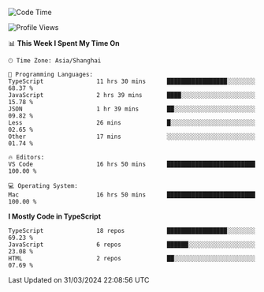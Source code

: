 <!--START_SECTION:waka-->
![Code Time](http://img.shields.io/badge/Code%20Time-5%2C911%20hrs%2013%20mins-blue)

![Profile Views](http://img.shields.io/badge/Profile%20Views-0-blue)

📊 **This Week I Spent My Time On** 

```text
🕑︎ Time Zone: Asia/Shanghai

💬 Programming Languages: 
TypeScript               11 hrs 30 mins      █████████████████░░░░░░░░   68.37 % 
JavaScript               2 hrs 39 mins       ████░░░░░░░░░░░░░░░░░░░░░   15.78 % 
JSON                     1 hr 39 mins        ██░░░░░░░░░░░░░░░░░░░░░░░   09.82 % 
Less                     26 mins             █░░░░░░░░░░░░░░░░░░░░░░░░   02.65 % 
Other                    17 mins             ░░░░░░░░░░░░░░░░░░░░░░░░░   01.74 % 

🔥 Editors: 
VS Code                  16 hrs 50 mins      █████████████████████████   100.00 % 

💻 Operating System: 
Mac                      16 hrs 50 mins      █████████████████████████   100.00 % 
```

**I Mostly Code in TypeScript** 

```text
TypeScript               18 repos            █████████████████░░░░░░░░   69.23 % 
JavaScript               6 repos             ██████░░░░░░░░░░░░░░░░░░░   23.08 % 
HTML                     2 repos             ██░░░░░░░░░░░░░░░░░░░░░░░   07.69 % 
```




 Last Updated on 31/03/2024 22:08:56 UTC
<!--END_SECTION:waka-->
